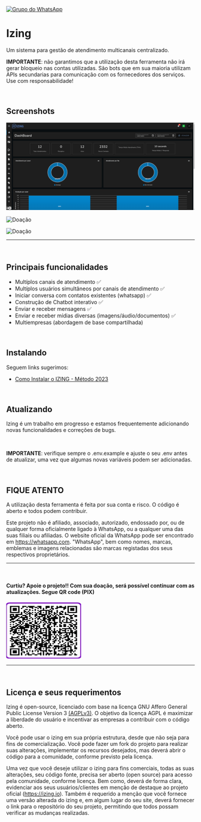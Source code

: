 [![Grupo do WhatsApp](https://img.shields.io/badge/WhatsApp-Grupo%20IZING-brightgreen.svg)](https://chat.whatsapp.com/IIReEheixAx27ZbneHpskP)

# Izing

Um sistema para gestão de atendimento multicanais centralizado.


**IMPORTANTE**: não garantimos que a utilização desta ferramenta não irá gerar bloqueio nas contas utilizadas. São bots que em sua maioria utilizam APIs secundarias para comunicação com os fornecedores dos serviços. Use com responsabilidade!

<br/>

## Screenshots

![Doação](screenshots/Bot.gif)
<br/>

![Doação](screenshots/dashboard.gif)
<br/>

![Doação](screenshots/izing.gif)
___

<br/>

## Principais funcionalidades

- Multíplos canais de atendimento ✅
- Multíplos usuários simultâneos por canais de atendimento ✅
- Iniciar conversa com contatos existentes (whatsapp) ✅
- Construção de Chatbot interativo ✅
- Enviar e receber mensagens ✅
- Enviar e receber mídias diversas (imagens/áudio/documentos) ✅
- Multiempresas (abordagem de base compartilhada)

<br/>

## Instalando
Seguem links sugerimos:
-  [Como Instalar o IZING - Método 2023](https://www.youtube.com/watch?v=0j1v6m4Nk74&t=379s)

<br/>

## Atualizando

Izing é um trabalho em progresso e estamos frequentemente adicionando novas funcionalidades e correções de bugs.

<br/>

**IMPORTANTE**: verifique sempre o .env.example e ajuste o seu .env antes de atualizar, uma vez que algumas novas variáveis podem ser adicionadas.


<br/>

## FIQUE ATENTO

A utilização desta ferramenta é feita por sua conta e risco. O código é aberto e todos podem contribuir.

Este projeto não é afiliado, associado, autorizado, endossado por, ou de qualquer forma oficialmente ligado à WhatsApp, ou a qualquer uma das suas filiais ou afiliadas. O website oficial da WhatsApp pode ser encontrado em <https://whatsapp.com>. "WhatsApp", bem como nomes, marcas, emblemas e imagens relacionadas são marcas registadas dos seus respectivos proprietários.

--------------------------
<br/>


#### Curtiu? Apoie o projeto!! Com sua doação, será possível continuar com as atualizações. Segue QR code (PIX)  

[<img src="donate.jpeg" height="150" width="200"/>](donate.jpeg)

--------------------------
<br/>

## **Licença e seus requerimentos**

Izing é open-source, licenciado com base na licença GNU Affero General Public License Version 3 [(AGPLv3)](https://www.gnu.org/licenses/agpl-3.0.pt-br.html). O objetivo da licença AGPL é maximizar a liberdade do usuário e incentivar as empresas a contribuir com o código aberto.

Você pode usar o izing em sua própria estrutura, desde que não seja para fins de comercialização.
Você pode fazer um fork do projeto para realizar suas alterações, implementar os recursos desejados, mas deverá abrir o código para a comunidade, conforme previsto pela licença. 

Uma vez que você deseje utilizar o izing para fins comerciais, todas as suas alterações, seu código fonte, precisa ser aberto (open source) para acesso pela comunidade, conforme licença. Bem como, deverá de forma clara, evidenciar aos seus usuários/clientes em menção de destaque ao projeto oficial (https://izing.io). Também é requerido a menção que você fornece uma versão alterada do izing e, em algum lugar do seu site, deverá fornecer o link para o repositório do seu projeto, permitindo que todos possam verificar as mudanças realizadas.

